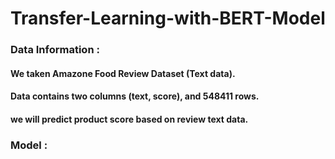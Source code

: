 # Transfer-Learning-with-BERT-Model

### Data Information :
#### We taken Amazone Food Review Dataset (Text data).
#### Data contains two columns (text, score), and 548411 rows.
#### we will predict product score based on review text data.


### Model :
